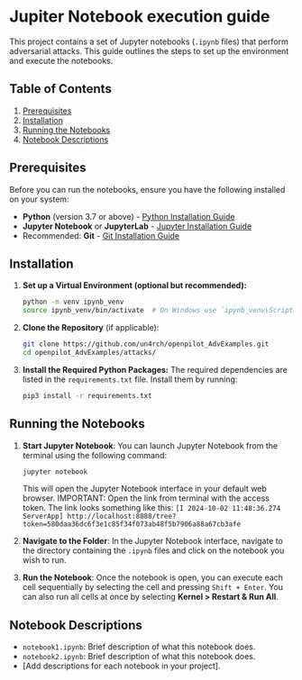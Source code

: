 # Jupiter Notebook execution guide

This project contains a set of Jupyter notebooks (`.ipynb` files) that perform adversarial attacks. This guide outlines the steps to set up the environment and execute the notebooks.

## Table of Contents
1. [Prerequisites](#prerequisites)
2. [Installation](#installation)
3. [Running the Notebooks](#running-the-notebooks)
4. [Notebook Descriptions](#notebook-descriptions)

## Prerequisites

Before you can run the notebooks, ensure you have the following installed on your system:

- **Python** (version 3.7 or above) - [Python Installation Guide](https://www.python.org/downloads/)
- **Jupyter Notebook** or **JupyterLab** - [Jupyter Installation Guide](https://jupyter.org/install)
- Recommended: **Git** - [Git Installation Guide](https://git-scm.com/book/en/v2/Getting-Started-Installing-Git)

## Installation

1. **Set up a Virtual Environment (optional but recommended):**
    ```bash
    python -m venv ipynb_venv
    source ipynb_venv/bin/activate  # On Windows use `ipynb_venv\Scripts\activate`
    ```
    
2. **Clone the Repository** (if applicable):
    ```bash
    git clone https://github.com/un4rch/openpilot_AdvExamples.git
    cd openpilot_AdvExamples/attacks/
    ```

3. **Install the Required Python Packages:**
    The required dependencies are listed in the `requirements.txt` file. Install them by running:
    ```bash
    pip3 install -r requirements.txt
    ```

## Running the Notebooks

1. **Start Jupyter Notebook**:
    You can launch Jupyter Notebook from the terminal using the following command:
    ```bash
    jupyter notebook
    ```
    This will open the Jupyter Notebook interface in your default web browser.
    IMPORTANT: Open the link from terminal with the access token. The link looks something like this:
    `[I 2024-10-02 11:48:36.274 ServerApp] http://localhost:8888/tree?token=580daa36dc6f3e1c85f34f073ab48f5b7906a88a67cb3afe`

3. **Navigate to the Folder**:
    In the Jupyter Notebook interface, navigate to the directory containing the `.ipynb` files and click on the notebook you wish to run.

4. **Run the Notebook**:
    Once the notebook is open, you can execute each cell sequentially by selecting the cell and pressing `Shift + Enter`. You can also run all cells at once by selecting **Kernel > Restart & Run All**.

## Notebook Descriptions

- `notebook1.ipynb`: Brief description of what this notebook does.
- `notebook2.ipynb`: Brief description of what this notebook does.
- [Add descriptions for each notebook in your project].
